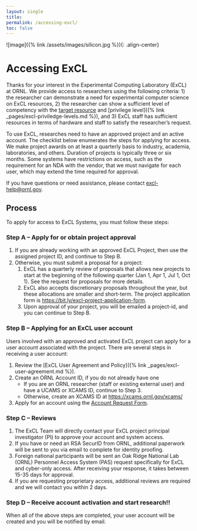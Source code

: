 ```yaml
---
layout: single
title:
permalink: /accessing-excl/
toc: false
---
```


![image]({% link /assets/images/silicon.jpg %}){: .align-center}

# Accessing ExCL
Thanks for your interest in the Experimental Computing Laboratory (ExCL) at ORNL. We provide access to researchers using the following criteria: 1\) the researcher can demonstrate a need for experimental computer science on ExCL resources, 2\) the researcher can show a sufficient level of competency with the [target resource](https://docs.excl.ornl.gov/system-overview) and [privilege level]({% link _pages/excl-priviledge-levels.md %}), and 3\) ExCL staff has sufficient resources in terms of hardware and staff to satisfy the researcher’s request.

To use ExCL, researches need to have an approved project and an active account. The checklist below enumerates the steps for applying for access. We make project awards on at least a quarterly basis to industry, academia, laboratories, and others. Duration of projects is typically three or six months. Some systems have restrictions on access, such as the requirement for an NDA with the vendor, that we must navigate for each user, which may extend the time required for approval.

If you have questions or need assistance, please contact [excl-help@ornl.gov](mailto:excl-help@ornl.gov).

## Process

To apply for access to ExCL Systems, you must follow these steps:

### Step A – Apply for or obtain project approval

1. If you are already working with an approved ExCL Project, then use the assigned project ID, and continue to Step B.
2. Otherwise, you must submit a proposal for a project:
    1. ExCL has a quarterly review of proposals that allows new projects to start at the beginning of the following quarter (Jan 1, Apr 1, Jul 1, Oct 1). See the request for proposals for more details.
    2. ExCL also accepts discretionary proposals throughout the year, but these allocations are smaller and short-term.
    The project application form is <https://bit.ly/excl-project-application-form>. 
    3. Upon approval of your project, you will be emailed a project-id, and you can continue to Step B.

### Step B – Applying for an ExCL user account

Users involved with an approved and activated ExCL project can apply for a user account associated with the project. There are several steps in receiving a user account:

1. Review the [ExCL User Agreement and Policy]({% link _pages/excl-user-agreement.md %}).
2. Create an ORNL Account ID, if you do not already have one
    - If you are an ORNL researcher (staff or existing external user) and have a UCAMS or XCAMS ID, continue to Step 3.
    - Otherwise, create an XCAMS ID at <https://xcams.ornl.gov/xcams/>
3. Apply for an account using the [Account Request Form](https://bit.ly/excl-user-account-creation-form).

### Step C – Reviews
1. The ExCL Team will directly contact your ExCL project principal investigator (PI) to approve your account and system access.
2. If you have or need an RSA SecurID from ORNL, additional paperwork will be sent to you via email to complete for identity proofing.
3. Foreign national participants will be sent an Oak Ridge National Lab (ORNL) Personnel Access System (PAS) request specifically for ExCL and cyber-only access. After receiving your response, it takes between 15-35 days for approval.
4. If you are requesting proprietary access, additional reviews are required and we will contact you within 2 days.

### Step D – Receive account activation and start research!!
When all of the above steps are completed, your user account will be created and you will be notified by email.
